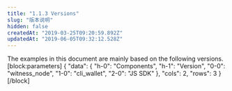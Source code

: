 ```yaml
---
title: "1.1.3 Versions"
slug: "版本说明"
hidden: false
createdAt: "2019-03-25T09:20:59.892Z"
updatedAt: "2019-06-05T09:32:12.528Z"
---
```

The examples in this document are mainly based on the following versions.
[block:parameters]
{
  "data": {
    "h-0": "Components",
    "h-1": "Version",
    "0-0": "witness_node",
    "1-0": "cli_wallet",
    "2-0": "JS SDK"
  },
  "cols": 2,
  "rows": 3
}
[/block]